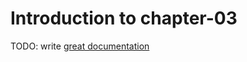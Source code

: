 # Introduction to chapter-03

TODO: write [great documentation](http://jacobian.org/writing/what-to-write/)
